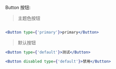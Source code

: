 Button 按钮:

> 主题色按钮

```jsx

<Button type={'primary'}>primary</Button>
```
> 默认按钮

```jsx
<Button type={'default'}>测试</Button>
```

```jsx
<Button disabled type={'default'}>禁用</Button>
```

